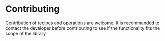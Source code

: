 # Contributing

Contribution of recipes and operations are welcome. It is recommanded to contact
the developer before contributing to see if the functionality fits the scope of
the library.

